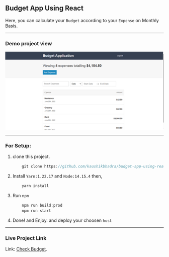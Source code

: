 ## Budget App Using React

Here, you can calculate your `Budget` according to your `Expense` on Monthly Basis.

---

### Demo project view

![Budget Setup due to your Expenses](gitimg/budget1.png)

---

### For Setup:

1. clone this project.
    ````javascript
        git clone https://github.com/kaushikbhadra/budget-app-using-react.git
    ````
2. Install `Yarn:1.22.17` and `Node:14.15.4` then,
    ````javascript
        yarn install
    ````
3. Run `npm`
    ````javascript
        npm run build:prod
        npm run start
    ````
4. Done! and Enjoy. and deploy your choosen `host`

---

### Live Project Link

Link:  [Check Budget](https://budget-app-using-react.web.app/).
